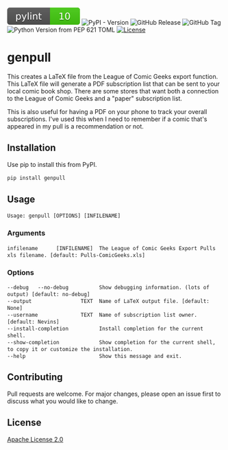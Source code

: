 ![pylint Score](./10.svg)
![PyPI - Version](https://img.shields.io/pypi/v/genpull)
![GitHub Release](https://img.shields.io/github/v/release/devnevins/genpull)
![GitHub Tag](https://img.shields.io/github/v/tag/devnevins/genpull)
![Python Version from PEP 621 TOML](https://img.shields.io/python/required-version-toml?tomlFilePath=https%3A%2F%2Fraw.githubusercontent.com%2Fdevnevins%2Fgenpull%2Frefs%2Fheads%2Fmain%2Fpyproject.toml)
[![License](https://img.shields.io/badge/License-Apache_2.0-blue.svg)](https://opensource.org/licenses/Apache-2.0)

# genpull
This creates a LaTeX file from the League of Comic Geeks export function. This LaTeX file will
generate a PDF subscription list that can be sent to your local comic book shop. There are some
stores that want both a connection to the League of Comic Geeks and a "paper" subscription list.

This is also useful for having a PDF on your phone to track your overall subscriptions. I've used
this when I need to remember if a comic that's appeared in my pull is a recommendation or not.

## Installation

Use pip to install this from PyPI.

```bash
pip install genpull
```

## Usage

```
Usage: genpull [OPTIONS] [INFILENAME]
```

### Arguments
```
infilename      [INFILENAME]  The League of Comic Geeks Export Pulls xls filename. [default: Pulls-ComicGeeks.xls]
```

### Options
```
--debug   --no-debug          Show debugging information. (lots of output) [default: no-debug]
--output                TEXT  Name of LaTeX output file. [default: None]
--username              TEXT  Name of subscription list owner. [default: Nevins]
--install-completion          Install completion for the current shell.
--show-completion             Show completion for the current shell, to copy it or customize the installation.
--help                        Show this message and exit.        
```

## Contributing

Pull requests are welcome. For major changes, please open an issue first
to discuss what you would like to change.

## License

[Apache License 2.0](https://choosealicense.com/licenses/apache-2.0/)